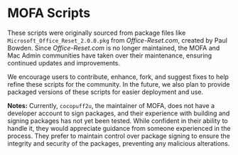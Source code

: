 # MOFA Scripts  

These scripts were originally sourced from package files like `Microsoft_Office_Reset_2.0.0.pkg` from *Office-Reset.com*, created by Paul Bowden. Since *Office-Reset.com* is no longer maintained, the MOFA and Mac Admin communities have taken over their maintenance, ensuring continued updates and improvements.  

We encourage users to contribute, enhance, fork, and suggest fixes to help refine these scripts for the community. In the future, we also plan to provide packaged versions of these scripts for easier deployment and use.

**Notes:** Currently, `cocopuff2u`, the maintainer of MOFA, does not have a developer account to sign packages, and their experience with building and signing packages has not yet been tested. While confident in their ability to handle it, they would appreciate guidance from someone experienced in the process. They prefer to maintain control over package signing to ensure the integrity and security of the packages, preventing any malicious alterations.
